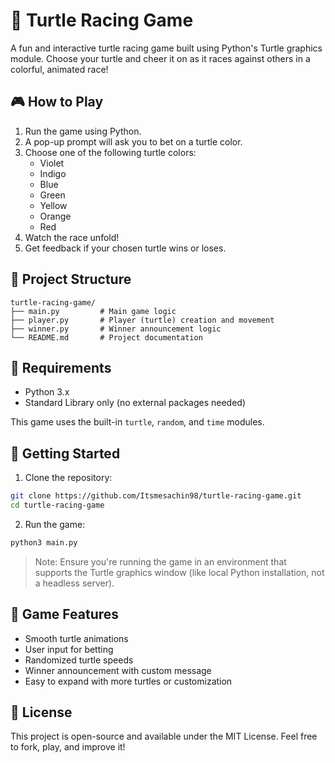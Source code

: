 # 🐢 Turtle Racing Game

A fun and interactive turtle racing game built using Python's Turtle graphics module. Choose your turtle and cheer it on as it races against others in a colorful, animated race!

## 🎮 How to Play

1. Run the game using Python.
2. A pop-up prompt will ask you to bet on a turtle color.
3. Choose one of the following turtle colors:
    - Violet
    - Indigo
    - Blue
    - Green
    - Yellow
    - Orange
    - Red
4. Watch the race unfold!
5. Get feedback if your chosen turtle wins or loses.

## 📁 Project Structure

```
turtle-racing-game/
├── main.py         # Main game logic
├── player.py       # Player (turtle) creation and movement
├── winner.py       # Winner announcement logic
└── README.md       # Project documentation
```

## 🔧 Requirements

-   Python 3.x
-   Standard Library only (no external packages needed)

This game uses the built-in `turtle`, `random`, and `time` modules.

## 🚀 Getting Started

1. Clone the repository:

```bash
git clone https://github.com/Itsmesachin98/turtle-racing-game.git
cd turtle-racing-game
```

2. Run the game:

```bash
python3 main.py
```

> Note: Ensure you're running the game in an environment that supports the Turtle graphics window (like local Python installation, not a headless server).

## 🌈 Game Features

-   Smooth turtle animations
-   User input for betting
-   Randomized turtle speeds
-   Winner announcement with custom message
-   Easy to expand with more turtles or customization

## 📝 License

This project is open-source and available under the MIT License. Feel free to fork, play, and improve it!
